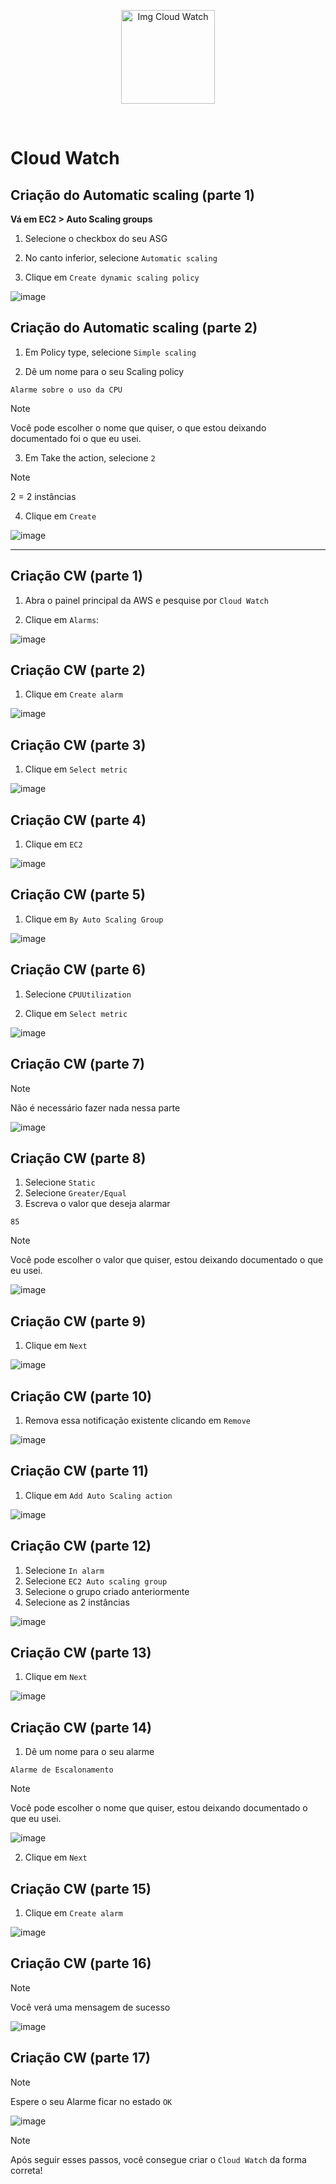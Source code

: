 <p align="center">
  <img src="https://github.com/user-attachments/assets/fd67f97c-93f2-4ae5-a2fe-97b164f1b83c" alt="Img Cloud Watch" width="150">
</p>
<br>

# Cloud Watch

## Criação do Automatic scaling (parte 1)

**Vá em EC2 > Auto Scaling groups**

1. Selecione o checkbox do seu ASG

2. No canto inferior, selecione `Automatic scaling`

3. Clique em `Create dynamic scaling policy`

![image](https://github.com/user-attachments/assets/3fb1aca8-7f38-405b-94aa-6fb1fb53da97)

## Criação do Automatic scaling (parte 2)

1. Em Policy type, selecione `Simple scaling`

2. Dê um nome para o seu Scaling policy

`Alarme sobre o uso da CPU`

> [!NOTE]
> Você pode escolher o nome que quiser, o que estou deixando documentado foi o que eu usei.

3. Em Take the action, selecione `2`

> [!NOTE]
> 2 = 2 instâncias

4. Clique em `Create`

![image](https://github.com/user-attachments/assets/6a0df6d6-d951-4d4f-ab28-c75eeb0dbf93)

---

## Criação CW (parte 1)

1. Abra o painel principal da AWS e pesquise por `Cloud Watch`

2. Clique em `Alarms`:

![image](https://github.com/user-attachments/assets/751f1bfb-3feb-4321-b6c4-de994201bd2e)

## Criação CW (parte 2)

1. Clique em `Create alarm`

![image](https://github.com/user-attachments/assets/e47c9175-f1a8-4ccb-adeb-068d0aa90f5a)

## Criação CW (parte 3)

1. Clique em `Select metric`

![image](https://github.com/user-attachments/assets/6f7279cc-2f8b-4ad4-a3bd-ba2f38a9399b)

## Criação CW (parte 4)

1. Clique em `EC2`

![image](https://github.com/user-attachments/assets/77cfe38c-2f6a-479d-a06a-c2c32b6c89fc)

## Criação CW (parte 5)

1. Clique em `By Auto Scaling Group`

![image](https://github.com/user-attachments/assets/b6f64e81-4bc5-4f3c-a16c-99a2758f07cf)

## Criação CW (parte 6)

1. Selecione `CPUUtilization`

2. Clique em `Select metric`

![image](https://github.com/user-attachments/assets/b99244bd-4ab3-413b-a63d-21e361b39f50)

## Criação CW (parte 7)

> [!NOTE]
> Não é necessário fazer nada nessa parte

![image](https://github.com/user-attachments/assets/e2be984a-c986-4053-add8-c7f690407efc)

## Criação CW (parte 8)

1. Selecione `Static`
2. Selecione `Greater/Equal`
3. Escreva o valor que deseja alarmar

`85`

> [!NOTE]
> Você pode escolher o valor que quiser, estou deixando documentado o que eu usei.

![image](https://github.com/user-attachments/assets/5bdde8a2-f77d-453f-b531-60e29345ea36)

## Criação CW (parte 9)

1. Clique em `Next`

![image](https://github.com/user-attachments/assets/d87ee585-c9e2-4258-b99e-12af15ebedf3)

## Criação CW (parte 10)

1. Remova essa notificação existente clicando em `Remove`

![image](https://github.com/user-attachments/assets/b764042b-9ee8-439b-8a8b-73699eee43fb)

## Criação CW (parte 11)

1. Clique em `Add Auto Scaling action`

![image](https://github.com/user-attachments/assets/31ae241a-dd92-43d2-8d99-bbcb14ae0e01)

## Criação CW (parte 12)

1. Selecione `In alarm`
2. Selecione `EC2 Auto scaling group`
3. Selecione o grupo criado anteriormente
4. Selecione as 2 instâncias

![image](https://github.com/user-attachments/assets/71c86813-d048-46af-a507-60f4610bac89)

## Criação CW (parte 13)

1. Clique em `Next`

![image](https://github.com/user-attachments/assets/85ffbf01-6d09-45c4-9123-119729289553)

## Criação CW (parte 14)

1. Dê um nome para o seu alarme

`Alarme de Escalonamento`

> [!NOTE]
> Você pode escolher o nome que quiser, estou deixando documentado o que eu usei.

![image](https://github.com/user-attachments/assets/efe41bf2-42dd-4c0b-903a-15c6d96eb841)

2. Clique em `Next`

## Criação CW (parte 15)

1. Clique em `Create alarm`

![image](https://github.com/user-attachments/assets/3243fcd0-34b7-4832-920f-1c9eb15c99d8)

## Criação CW (parte 16)

> [!NOTE]
> Você verá uma mensagem de sucesso

![image](https://github.com/user-attachments/assets/06661c06-c8a6-4d57-ac93-4dd518d79e75)

## Criação CW (parte 17)

> [!NOTE]
> Espere o seu Alarme ficar no estado `OK`

![image](https://github.com/user-attachments/assets/95a23ed8-02a8-4f72-b6f3-d419c21b94c9)

> [!NOTE]
> Após seguir esses passos, você consegue criar o `Cloud Watch` da forma correta!
